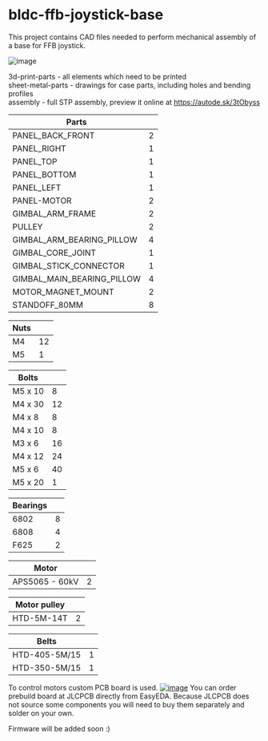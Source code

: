 # bldc-ffb-joystick-base
This project contains CAD files needed to perform mechanical assembly of a base for FFB joystick.

![image](assembly.png) 

3d-print-parts - all elements which need to be printed  
sheet-metal-parts - drawings for case parts, including holes and bending profiles  
assembly - full STP assembly, preview it online at https://autode.sk/3tObyss  
  
  
| Parts                         |    |
| ----------------------------- | -- |
| PANEL\_BACK\_FRONT            | 2  |
| PANEL\_RIGHT                  | 1  |
| PANEL\_TOP                    | 1  |
| PANEL\_BOTTOM                 | 1  |
| PANEL\_LEFT                   | 1  |
| PANEL-MOTOR                   | 2  |
| GIMBAL\_ARM\_FRAME            | 2  |
| PULLEY                        | 2  |
| GIMBAL\_ARM\_BEARING\_PILLOW  | 4  |
| GIMBAL\_CORE\_JOINT           | 1  |
| GIMBAL\_STICK\_CONNECTOR      | 1  |
| GIMBAL\_MAIN\_BEARING\_PILLOW | 4  |
| MOTOR\_MAGNET\_MOUNT          | 2  |
| STANDOFF\_80MM                | 8  |

| Nuts                          |    |
| ----------------------------- | -- |
| M4                            | 12 |
| M5                            | 1  |


| Bolts                         |    |
| ----------------------------- | -- |
| M5 x 10                       | 8  |
| M4 x 30                       | 12 |
| M4 x 8                        | 8  |
| M4 x 10                       | 8  |
| M3 x 6                        | 16 |
| M4 x 12                       | 24 |
| M5 x 6                        | 40 |
| M5 x 20                       | 1  |

| Bearings                      |    |
| ----------------------------- | -- |
| 6802                          | 8  |
| 6808                          | 4  |
| F625                          | 2  |

| Motor                         |    |
| ----------------------------- | -- |
| APS5065 - 60kV                | 2  |

| Motor pulley                  |    |
| ----------------------------- | -- |
| HTD-5M-14T                    | 2  |

| Belts                  		|    |
| ----------------------------- | -- |
| HTD-405-5M/15                 | 1  |
| HTD-350-5M/15                 | 1  |
  
To control motors custom PCB board is used. 
[![image](/images/pcb.jpg)](https://oshwlab.com/olukelo/btn8982-three-phase-controller_copy_copy_copy)
You can order prebuild board at JLCPCB directly from EasyEDA. Because JLCPCB does not source some components you will need to buy them separately and solder on your own.
  
Firmware will be added soon :)
